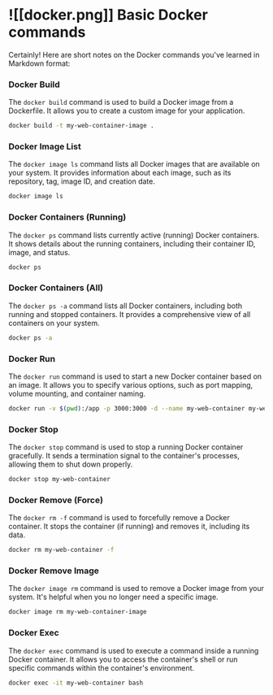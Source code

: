 
# ![[docker.png]] Basic Docker commands

Certainly! Here are short notes on the Docker commands you've learned in Markdown format:

### Docker Build

The `docker build` command is used to build a Docker image from a Dockerfile. It allows you to create a custom image for your application.

```sh
docker build -t my-web-container-image .
```

### Docker Image List

The `docker image ls` command lists all Docker images that are available on your system. It provides information about each image, such as its repository, tag, image ID, and creation date.

```sh
docker image ls
```

### Docker Containers (Running)

The `docker ps` command lists currently active (running) Docker containers. It shows details about the running containers, including their container ID, image, and status.

```sh
docker ps
```

### Docker Containers (All)

The `docker ps -a` command lists all Docker containers, including both running and stopped containers. It provides a comprehensive view of all containers on your system.

```sh
docker ps -a
```

### Docker Run

The `docker run` command is used to start a new Docker container based on an image. It allows you to specify various options, such as port mapping, volume mounting, and container naming.

```sh
docker run -v $(pwd):/app -p 3000:3000 -d --name my-web-container my-web-container-image
```

### Docker Stop

The `docker stop` command is used to stop a running Docker container gracefully. It sends a termination signal to the container's processes, allowing them to shut down properly.

```sh
docker stop my-web-container
```

### Docker Remove (Force)

The `docker rm -f` command is used to forcefully remove a Docker container. It stops the container (if running) and removes it, including its data.

```sh
docker rm my-web-container -f
```

### Docker Remove Image

The `docker image rm` command is used to remove a Docker image from your system. It's helpful when you no longer need a specific image.

```sh
docker image rm my-web-container-image
```

### Docker Exec

The `docker exec` command is used to execute a command inside a running Docker container. It allows you to access the container's shell or run specific commands within the container's environment.

```sh
docker exec -it my-web-container bash
```

